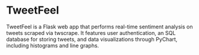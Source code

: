 # TweetFeel
TweetFeel is a Flask web app that performs real-time sentiment analysis on tweets scraped via twscrape. It features user authentication, an SQL database for storing tweets, and data visualizations through PyChart, including histograms and line graphs.

